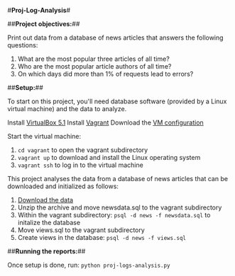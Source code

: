 #**Proj-Log-Analysis**#

##**Project objectives:**##

Print out data from a database of news articles that answers the following questions:
1. What are the most popular three articles of all time?
2. Who are the most popular article authors of all time?
3. On which days did more than 1% of requests lead to errors?

##**Setup:**##

To start on this project, you'll need database software (provided by a Linux virtual machine) and the data to analyze.

Install [VirtualBox 5.1](https://www.virtualbox.org/wiki/Download_Old_Builds_5_1)
Install [Vagrant](https://www.vagrantup.com/downloads.html)
Download the [VM configuration](https://d17h27t6h515a5.cloudfront.net/topher/2017/August/59822701_fsnd-virtual-machine/fsnd-virtual-machine.zip)

Start the virtual machine:
1. `cd vagrant` to open the vagrant subdirectory
2. `vagrant up` to download and install the Linux operating system
3. `vagrant ssh` to log in to the virtual machine

This project analyses the data from a database of news articles that can be downloaded and initialized as follows:

1. [Download the data](https://d17h27t6h515a5.cloudfront.net/topher/2016/August/57b5f748_newsdata/newsdata.zip)
2. Unzip the archive and move newsdata.sql to the vagrant subdirectory
3. Within the vagrant subdirectory: `psql -d news -f newsdata.sql` to initalize the database
4. Move views.sql to the vagrant subdirectory
5. Create views in the database: `psql -d news -f views.sql`


##**Running the reports:**##

Once setup is done, run: `python proj-logs-analysis.py`
